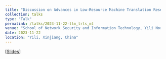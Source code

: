 ```yaml
---
title: "Discussion on Advances in Low-Resource Machine Translation Research in the Era of Large Language Models"
collection: talks
type: "Talk"
permalink: /talks/2023-11-22-llm_lrls_mt
venue: "School of Network Security and Information Technology, Yili Normal University"
date: 2023-11-22
location: "Yili, Xinjiang, China"
---
```


<!-- This is a description of your talk, which is a markdown files that can be all markdown-ified like any other post. Yay markdown! -->

\[[Slides](https://miradel51.github.io/files/Xinjiang_Ili_normal_university_v3.pdf)\] 
